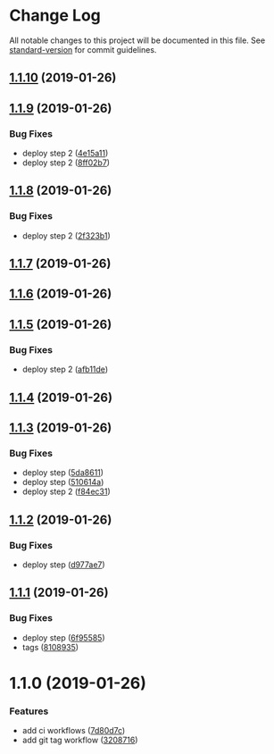 # Change Log

All notable changes to this project will be documented in this file. See [standard-version](https://github.com/conventional-changelog/standard-version) for commit guidelines.

<a name="1.1.10"></a>
## [1.1.10](https://github.com/predescu/testing-circle-ci/compare/v1.1.9...v1.1.10) (2019-01-26)



<a name="1.1.9"></a>
## [1.1.9](https://github.com/predescu/testing-circle-ci/compare/v1.1.8...v1.1.9) (2019-01-26)


### Bug Fixes

* deploy step 2 ([4e15a11](https://github.com/predescu/testing-circle-ci/commit/4e15a11))
* deploy step 2 ([8ff02b7](https://github.com/predescu/testing-circle-ci/commit/8ff02b7))



<a name="1.1.8"></a>
## [1.1.8](https://github.com/predescu/testing-circle-ci/compare/v1.1.7...v1.1.8) (2019-01-26)


### Bug Fixes

* deploy step 2 ([2f323b1](https://github.com/predescu/testing-circle-ci/commit/2f323b1))



<a name="1.1.7"></a>
## [1.1.7](https://github.com/predescu/testing-circle-ci/compare/v1.1.6...v1.1.7) (2019-01-26)



<a name="1.1.6"></a>
## [1.1.6](https://github.com/predescu/testing-circle-ci/compare/v1.1.5...v1.1.6) (2019-01-26)



<a name="1.1.5"></a>
## [1.1.5](https://github.com/predescu/testing-circle-ci/compare/v1.1.4...v1.1.5) (2019-01-26)


### Bug Fixes

* deploy step 2 ([afb11de](https://github.com/predescu/testing-circle-ci/commit/afb11de))



<a name="1.1.4"></a>
## [1.1.4](https://github.com/predescu/testing-circle-ci/compare/v1.1.3...v1.1.4) (2019-01-26)



<a name="1.1.3"></a>
## [1.1.3](https://github.com/predescu/testing-circle-ci/compare/v1.1.2...v1.1.3) (2019-01-26)


### Bug Fixes

* deploy step ([5da8611](https://github.com/predescu/testing-circle-ci/commit/5da8611))
* deploy step ([510614a](https://github.com/predescu/testing-circle-ci/commit/510614a))
* deploy step 2 ([f84ec31](https://github.com/predescu/testing-circle-ci/commit/f84ec31))



<a name="1.1.2"></a>
## [1.1.2](https://github.com/predescu/testing-circle-ci/compare/v1.1.1...v1.1.2) (2019-01-26)


### Bug Fixes

* deploy step ([d977ae7](https://github.com/predescu/testing-circle-ci/commit/d977ae7))



<a name="1.1.1"></a>
## [1.1.1](https://github.com/predescu/testing-circle-ci/compare/v1.1.0...v1.1.1) (2019-01-26)


### Bug Fixes

* deploy step ([6f95585](https://github.com/predescu/testing-circle-ci/commit/6f95585))
* tags ([8108935](https://github.com/predescu/testing-circle-ci/commit/8108935))



<a name="1.1.0"></a>
# 1.1.0 (2019-01-26)


### Features

* add ci workflows ([7d80d7c](https://github.com/predescu/testing-circle-ci/commit/7d80d7c))
* add git tag workflow ([3208716](https://github.com/predescu/testing-circle-ci/commit/3208716))
